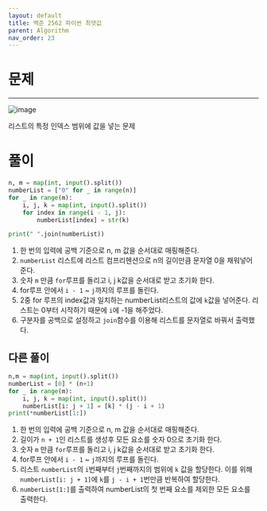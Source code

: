 ```yaml
---
layout: default
title: 백준 2562 파이썬 최댓값
parent: Algorithm
nav_order: 23
---
```


# 문제

---

![image](https://github.com/cjddn/cjddn.github.io/assets/137849066/cb6aa7cf-0da0-4eee-a33a-e104a0ccec5c)

리스트의 특정 인덱스 범위에 값을 넣는 문제

# 풀이
```python
n, m = map(int, input().split())
numberList = ["0" for _ in range(n)]
for _ in range(m):
    i, j, k = map(int, input().split())
    for index in range(i - 1, j):
        numberList[index] = str(k)

print(" ".join(numberList))
```
1. 한 번의 입력에 공백 기준으로 n, m 값을 순서대로 매핑해준다.
2. `numberList` 리스트에 리스트 컴프리헨션으로 n의 길이만큼 문자열 0을 채워넣어준다.
3. 숫자 `m` 만큼 `for`루프를 돌리고 i, j k값을 순서대로 받고 초기화 한다.
4. for루프 안에서 `i - 1` ~ `j`까지의 루프를 돌린다.
5. 2중 for 루프의 index값과 일치하는 numberList리스트의 값에 `k`값을 넣어준다. 리스트는 0부터 시작하기 때문에 `i`에 -1을 해주었다.
6. 구분자를 공백으로 설정하고 `join`함수를 이용해 리스트를 문자열로 바꿔서 출력했다.

## 다른 풀이

```python
n,m = map(int, input().split())
numberList = [0] * (n+1)
for _ in range(m):
    i, j, k = map(int, input().split())
    numberList[i: j + 1] = [k] * (j - i + 1)
print(*numberList[1:]) 
```
1. 한 번의 입력에 공백 기준으로 n, m 값을 순서대로 매핑해준다.
2. 길이가 `n + 1`인 리스트를 생성후  모든 요소를 숫자 0으로 초기화 한다.
3. 숫자 `m` 만큼 `for`루프를 돌리고 i, j k값을 순서대로 받고 초기화 한다.
4. for루프 안에서 `i - 1` ~ `j`까지의 루프를 돌린다.
5. 리스트 `numberList`의 `i`번째부터 `j`번째까지의 범위에 `k` 값을 할당한다. 이를 위해 `numberList[i: j + 1]`에 `k`를 `j - i + 1`번만큼 반복하여 할당한다.
6. `numberList[1:]`를 출력하여 numberList의 첫 번째 요소를 제외한 모든 요소를 출력한다.